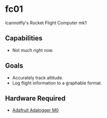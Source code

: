 # fc01
 
icannotfly's Rocket Flight Computer mk1


 ## Capabilities
- Not much right now.

## Goals
- Accurately track altitude.
- Log flight information to a graphable format.

## Hardware Required
- [Adafruit Adalogger M0](https://www.adafruit.com/product/2795)

